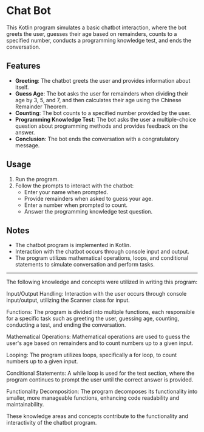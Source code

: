 # Chat Bot

This Kotlin program simulates a basic chatbot interaction, where the bot greets the user, guesses their age based on remainders, counts to a specified number, conducts a programming knowledge test, and ends the conversation.

## Features

- **Greeting**: The chatbot greets the user and provides information about itself.
- **Guess Age**: The bot asks the user for remainders when dividing their age by 3, 5, and 7, and then calculates their age using the Chinese Remainder Theorem.
- **Counting**: The bot counts to a specified number provided by the user.
- **Programming Knowledge Test**: The bot asks the user a multiple-choice question about programming methods and provides feedback on the answer.
- **Conclusion**: The bot ends the conversation with a congratulatory message.

## Usage

1. Run the program.
2. Follow the prompts to interact with the chatbot:
   - Enter your name when prompted.
   - Provide remainders when asked to guess your age.
   - Enter a number when prompted to count.
   - Answer the programming knowledge test question.

## Notes

- The chatbot program is implemented in Kotlin.
- Interaction with the chatbot occurs through console input and output.
- The program utilizes mathematical operations, loops, and conditional statements to simulate conversation and perform tasks.
- ------------------------------------------------

The following knowledge and concepts were utilized in writing this program:

Input/Output Handling: Interaction with the user occurs through console input/output, utilizing the Scanner class for input.

Functions: The program is divided into multiple functions, each responsible for a specific task such as greeting the user, guessing age, counting, conducting a test, and ending the conversation.

Mathematical Operations: Mathematical operations are used to guess the user's age based on remainders and to count numbers up to a given input.

Looping: The program utilizes loops, specifically a for loop, to count numbers up to a given input.

Conditional Statements: A while loop is used for the test section, where the program continues to prompt the user until the correct answer is provided.

Functionality Decomposition: The program decomposes its functionality into smaller, more manageable functions, enhancing code readability and maintainability.

These knowledge areas and concepts contribute to the functionality and interactivity of the chatbot program.
